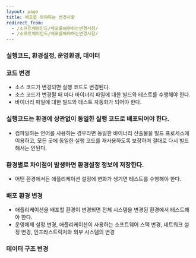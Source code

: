 ```yaml
---
layout: page
title: 배포를 해야하는 변경사항
redirect_from:
  - /소프트웨어인도/배포를해야하는변경사항/
  - /소프트웨어인도/배포를해야하는변경사항/
---
```


### 실행코드, 환경설정, 운영환경, 데이터
### 코드 변경
- 소스 코드가 변경되면 실행 코드도 변경된다.
- 소스 코드가 변경될 때 마다 바이너리 파일에 대한 빌드와 테스트를 수행해야 한다.
- 바이너리 파일에 대한 빌드와 테스트 자동화가 되어야 한다.

### 실행코드는 환경에 상관없이 동일한 실행 코드로 배포되어야 한다.
- 컴파일하는 언어를 사용하는 경우라면 동일한 바이너리 산출물을 빌드 프로세스에 이용하고, 모든 곳에 동일한 실행 코드를 재사용하도록 보장하며 절대로 다시 빌드해서는 안된다.

### 환경별로 차이점이 발생하면 환경설정 정보에 저장한다.
- 어떤 환경에서든 애플리케이션 설정에 변화가 생기면 테스트를 수행해야 한다.

### 배포 환경 변경
- 애플리케이션을 배포할 환경이 변경되면 전체 시스템을 변경된 환경에서 테스트해야 한다.
- 운영체제 설정 변경, 애플리케이션이 사용하는 소프트웨어 스택 변경, 네트워크 설정 변경, 인프라스트럭처와 외부 시스템의 변경

### 데이터 구조 변경
